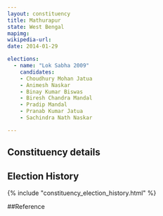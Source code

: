 ```yaml
---
layout: constituency
title: Mathurapur
state: West Bengal
mapimg: 
wikipedia-url: 
date: 2014-01-29

elections: 
  - name: "Lok Sabha 2009"
    candidates: 
    - Choudhury Mohan Jatua 
    - Animesh Naskar 
    - Binay Kumar Biswas 
    - Biresh Chandra Mandal 
    - Pradip Mandal 
    - Pranab Kumar Jatua 
    - Sachindra Nath Naskar 

---
```

## Constituency details


## Election History
{% include "constituency_election_history.html" %}

##Reference
